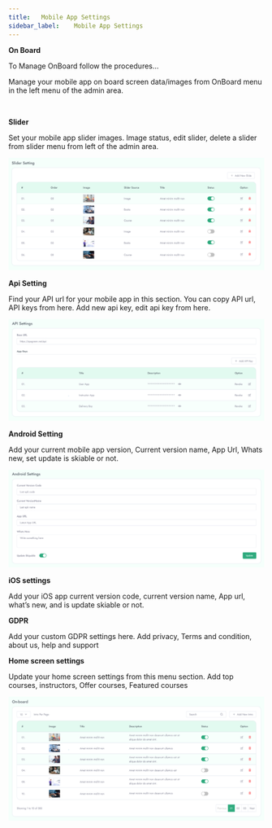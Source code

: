 ```yaml
---
title:   Mobile App Settings
sidebar_label:    Mobile App Settings
---
```



**On Board**

To Manage OnBoard follow the procedures…

Manage your mobile app on board screen data/images from OnBoard menu in the left menu of the admin area.

&nbsp;


**Slider**

 Set your mobile app slider images. Image status, edit slider, delete a slider from slider menu from left of the admin area.


 ![FacultyLMS](../assets/faculty/slider_api_settings.png)



**Api Setting**

 Find your API url for your mobile app in this section. You can copy API url, API keys from here. Add new api key, edit api key from here. 

 ![FacultyLMS](../assets/faculty/api_settings.png)



**Android Setting**

Add your current mobile app version, Current version name, App Url, Whats new, set update is skiable or not. 

![FacultyLMS](../assets/faculty/android_settings.png)


**iOS settings**

Add your iOS app current version code, current version name, App url, what’s new, and is update skiable or not. 


**GDPR**

Add your custom GDPR settings here. Add privacy, Terms and condition, about us, help and support

**Home screen settings**

Update your home screen settings from this menu section. Add top courses, instructors, Offer courses, Featured courses


![FacultyLMS](../assets/faculty/mobile_app_onboard.png)
